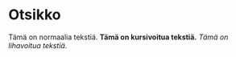 # Otsikko

Tämä on normaalia tekstiä.
**Tämä on kursivoitua tekstiä.**
*Tämä on lihavoitua tekstiä.*
